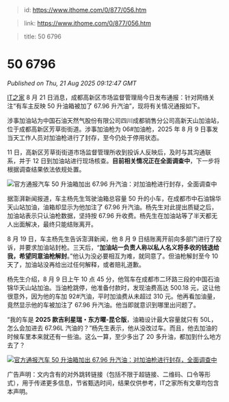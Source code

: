 > id: https://www.ithome.com/0/877/056.htm

> link: https://www.ithome.com/0/877/056.htm

> title: 50 6796

# 50 6796
_Published on Thu, 21 Aug 2025 09:12:47 GMT_

[IT之家](https://www.ithome.com/) 8 月 21 日消息，成都高新区市场监督管理局今日发布通报：针对网络关注“有车主反映 50 升油箱被加了 67.96 升汽油”，现将有关情况通报如下。

涉事加油站为中国石油天然气股份有限公司四川成都销售分公司高新天山加油站，位于成都高新区芳草街街道。涉事加油枪为 06#加油枪，2025 年 8 月 9 日事发当天工作人员对加油枪进行了封存，至今仍处于停用状态。

11 日，高新区芳草街街道市场监督管理所收到投诉人反映后，及时与其沟通联系，并于 12 日到加油站进行现场核查。**目前相关情况正在全面调查中**，下一步将根据调查结果依法依规处置。

![](https://img.ithome.com/newsuploadfiles/2025/8/bbc5d034-9707-4476-87f1-b45540d172d0.jpg?x-bce-process=image/format,f_auto "官方通报汽车 50 升油箱加出 67.96 升汽油：对加油枪进行封存，全面调查中")

据澎湃新闻报道，车主杨先生驾驶油箱总容量 50 升的小车，在成都市中石油锦华天山站加油，油箱却显示为他加注了 67.96 升汽油。杨先生对此提出质疑之后，加油站表示只认油枪数据，坚持按 67.96 升收费。杨先生在加油站等了半天都无人出面解决，最终只能结账离开。

8 月 19 日，车主杨先生告诉澎湃新闻，他 8 月 9 日结账离开前向多部门进行了投诉，并要求加油站封枪。三天后，“**加油站一负责人称以私人名义将多收的钱退给我，希望同意油枪解封**。”他认为没必要相互为难，就同意了。但油枪解封至今 10 天了，加油站没再给出过任何解释，或者赔礼道歉。

杨先生介绍，8 月 9 日上午 10 点 45 分，他驾车在成都市二环路三段的中国石油锦华天山站加油。当油枪跳停，他准备付款时，发现油费高达 500.18 元，这让他很意外，因为他的车加 92#汽油，平时加油费从未超过 310 元。他再看加油量，竟然显示他的车被加注了 67.96 升汽油。他当即就意识到哪里出问题了。

“我的车是 **2025 款吉利星瑞・东方曜-昆仑版**，油箱设计最大容量就只有 50L，怎么会加进去 67.96L 汽油的？”杨先生表示，他从没改过车。而且，他去加油的时候车里本来就还有一些油。这么一算，至少多出了 20 多升油，都加到什么地方去了？

[![](https://img.ithome.com/newsuploadfiles/2025/8/0815c89a-0f54-4978-a755-369522b6e52f.jpg?x-bce-process=image/format,f_auto "官方通报汽车 50 升油箱加出 67.96 升汽油：对加油枪进行封存，全面调查中")](https://weibo.com/5376089014/Q0T4plDXI?refer_flag=1001030103_)

广告声明：文内含有的对外跳转链接（包括不限于超链接、二维码、口令等形式），用于传递更多信息，节省甄选时间，结果仅供参考，IT之家所有文章均包含本声明。
